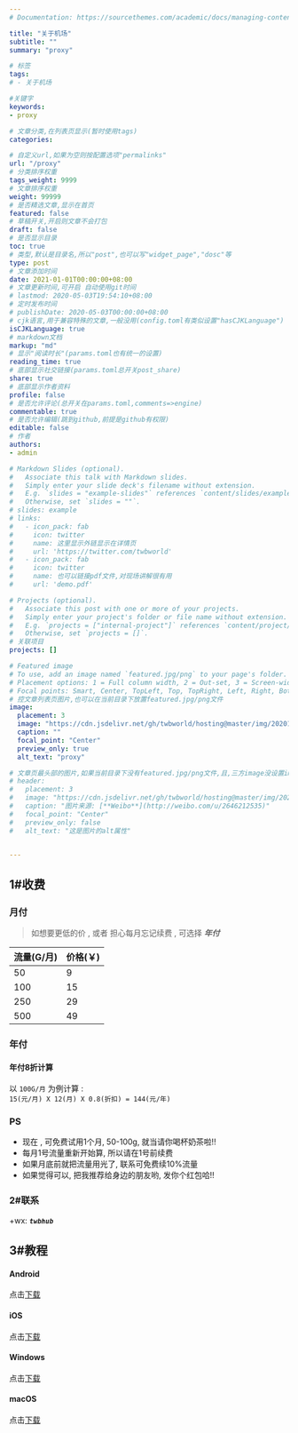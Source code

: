 ```yaml
---
# Documentation: https://sourcethemes.com/academic/docs/managing-content/

title: "关于机场"
subtitle: ""
summary: "proxy"

# 标签
tags: 
# - 关于机场

#关键字
keywords:
- proxy

# 文章分类,在列表页显示(暂时使用tags)
categories: 

# 自定义url,如果为空则按配置选项"permalinks"
url: "/proxy"
# 分类排序权重
tags_weight: 9999
# 文章排序权重
weight: 99999
# 是否精选文章,显示在首页
featured: false
# 草稿开关,开启则文章不会打包
draft: false
# 是否显示目录
toc: true
# 类型,默认是目录名,所以"post",也可以写"widget_page","dosc"等
type: post
# 文章添加时间
date: 2021-01-01T00:00:00+08:00
# 文章更新时间,可开启 自动使用git时间
# lastmod: 2020-05-03T19:54:10+08:00
# 定时发布时间
# publishDate: 2020-05-03T00:00:00+08:00
# cjk语言,用于兼容特殊的文章,一般没用(config.toml有类似设置"hasCJKLanguage")
isCJKLanguage: true
# markdown文档
markup: "md"
# 显示"阅读时长"(params.toml也有统一的设置)
reading_time: true
# 底部显示社交链接(params.toml总开关post_share)
share: true
# 底部显示作者资料
profile: false
# 是否允许评论(总开关在params.toml,comments=>engine)
commentable: true
# 是否允许编辑(跳到github,前提是github有权限)
editable: false
# 作者
authors:
- admin

# Markdown Slides (optional).
#   Associate this talk with Markdown slides.
#   Simply enter your slide deck's filename without extension.
#   E.g. `slides = "example-slides"` references `content/slides/example-slides.md`.
#   Otherwise, set `slides = ""`.
# slides: example
# links:
#   - icon_pack: fab
#     icon: twitter
#     name: 这里显示外链显示在详情页
#     url: 'https://twitter.com/twbworld'
#   - icon_pack: fab
#     icon: twitter
#     name: 也可以链接pdf文件,对现场讲解很有用
#     url: 'demo.pdf'

# Projects (optional).
#   Associate this post with one or more of your projects.
#   Simply enter your project's folder or file name without extension.
#   E.g. `projects = ["internal-project"]` references `content/project/deep-learning/index.md`.
#   Otherwise, set `projects = []`.
# 关联项目
projects: []

# Featured image
# To use, add an image named `featured.jpg/png` to your page's folder.
# Placement options: 1 = Full column width, 2 = Out-set, 3 = Screen-width
# Focal points: Smart, Center, TopLeft, Top, TopRight, Left, Right, BottomLeft, Bottom, BottomRight.
# 控文章列表页图片,也可以在当前目录下放置featured.jpg/png文件
image:
  placement: 3
  image: "https://cdn.jsdelivr.net/gh/twbworld/hosting@master/img/20201004235821.jpg"
  caption: ""
  focal_point: "Center"
  preview_only: true
  alt_text: "proxy"

# 文章页最头部的图片,如果当前目录下没有featured.jpg/png文件,且,三方image没设置image,则列表页也会显示这图片(image如设置了image,此处无效)
# header:
#   placement: 3
#   image: "https://cdn.jsdelivr.net/gh/twbworld/hosting@master/img/20200503220558.jpg"
#   caption: "图片来源: [**Weibo**](http://weibo.com/u/2646212535)"
#   focal_point: "Center"
#   preview_only: false
#   alt_text: "这是图片的alt属性"


---
```







## 1#收费

### 月付

> 如想要更低的价 , 或者 担心每月忘记续费 , 可选择 ***年付***

|  流量(G/月)   | 价格(￥)  |
|  ----  | ----  |
| 50  | 9 |
| 100  | 15 |
| 250  | 29 |
| 500  | 49 |

### 年付


#### 年付8折计算
以 `100G/月` 为例计算 :  
`15(元/月) X 12(月) X 0.8(折扣) = 144(元/年)`

### PS

* 现在 , 可免费试用1个月, 50-100g, 就当请你喝杯奶茶啦!!
* 每月1号流量重新开始算, 所以请在1号前续费
* 如果月底前就把流量用光了, 联系可免费续10%流量
* 如果觉得可以, 把我推荐给身边的朋友哟, 发你个红包哈!!

### 2#联系

+wx: ***`twbhub`***


## 3#教程

#### Android

点击<a href="http://oneindex.twbhub.com/0/?/oneindex_share/Android.docx" target="_blank" style="">下载</a>

#### iOS

点击<a href="http://oneindex.twbhub.com/0/?/oneindex_share/iOS.docx" target="_blank" style="">下载</a>

#### Windows

点击<a href="http://oneindex.twbhub.com/0/?/oneindex_share/Windows.docx" target="_blank" style="">下载</a>

#### macOS

点击<a href="http://oneindex.twbhub.com/0/?/oneindex_share/macOS.docx" target="_blank" style="">下载</a>
